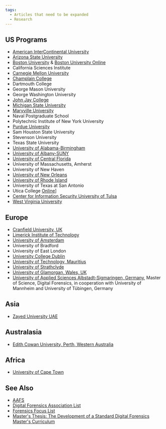 ```yaml
---
tags:
  - Articles that need to be expanded
  - Research
---
```

## US Programs

- [American InterContinental University](https://www.aiuniv.edu/degrees/criminal-justice/bachelors-forensic-science)
- [Arizona State University](https://globalsecurity.asu.edu/cybersecurity/information-assurance-education)
- [Boston University](https://www.bu.edu/met/degrees-certificates/digital-forensics-graduate-certificate/)
  & [Boston University Online](http://cisonline.bu.edu/)
- California Sciences Institute
- [Carnegie Mellon University](https://csd.cmu.edu/academics/masters/overview)
- [Champlain College](https://online.champlain.edu/degrees-certificates/masters-digital-forensic-science)
- Dartmouth College
- George Mason University
- George Washington University
- [John Jay College](http://www.jjay.cuny.edu/master-science-digital-forensics-and-cybersecurity)
- [Michigan State University](https://cj.msu.edu/graduates/forensic-science/forensic-home.html)
- [Maryville University](https://online.maryville.edu/online-masters-degrees/cyber-security/)
- Naval Postgraduate School
- Polytechnic Institute of New York University
- [Purdue University](http://cyberforensics.purdue.edu/)
- Sam Houston State University
- Stevenson University
- Texas State University
- [University of Alabama-Birmingham](https://businessdegrees.uab.edu/mis-degree-masters/)
- [University of Albany-SUNY](https://www.albany.edu/business/programs/bs-digital-forensics)
- [University of Central Florida](https://www.ucf.edu/online/degree/digital-forensics-m-s/)
- University of Massachusetts, Amherst
- University of New Haven
- [University of New Orleans](https://www.uno.edu/academics/cos/computer-science)
- [University of Rhode Island](https://web.uri.edu/cs/dfcsc/)
- University of Texas at San Antonio
- Utica College
  [Online](http://www.onlineuticacollege.com/programs/computer-forensics-specialization.asp)\]
- [Center for Information Security University of Tulsa](http://www.cis.utulsa.edu/)
- [West Virginia University](https://forensics.wvu.edu/)

## Europe

- [Cranfield University, UK](http://www.cranfield.ac.uk/cds/postgraduatestudy/forensiccomputing/index.jsp)
- [Limerick Institute of Technology](http://www.lit.ie/departments/IT/MSC_Computing.html)
- [University of Amsterdam](http://www.studeren.uva.nl/ma-forensic-science)
- University of Bradford
- University of East London
- [University College Dublin](http://cci.ucd.ie/fcci)
- [University of Technology, Mauritius](https://www.utm.ac.mu/)
- [University of Strathclyde](http://www.strath.ac.uk/science/forensicinformatics/)
- [University of Glamorgan, Wales, UK](http://www.glam.ac.uk/coursedetails/685/549)
- [University of Applied Sciences Albstadt-Sigmaringen, Germany](http://www.digitaleforensik.com),
  Master of Science, Digital Forensics, in cooperation with University of
  Mannheim and University of Tübingen, Germany

## Asia

- [Zayed University UAE](http://www.zu.ac.ae/main/en/colleges/colleges/college_information_technology/graduate_certificate_programs/cr_invest/intro.aspx)

## Australasia

- [Edith Cowan University, Perth, Western Australia](http://www.ecu.edu.au/future-students/our-courses/browse?sq_content_src=%2BdXJsPWh0dHAlM0ElMkYlMkZ3ZWJzZXJ2aWNlcy53ZWIuZWN1LmVkdS5hdSUyRmZ1dHVyZS1zdHVkZW50cyUyRmNvdXJzZS12aWV3LnBocCUzRmlkJTNEMDAwMDAwMTQ1MSUyNmxvY2F0aW9uJTNEdG9wbGV2ZWwmYWxsPTE%3D)

## Africa

- [University of Cape Town](http://www.commerce.uct.ac.za/InformationSystems/Courses/inf4016w/)

## See Also

- [AAFS](http://www.aafs.org/default.asp?section_id=resources&page_id=colleges_and_universities)
- [Digital Forensics Association List](http://www.digitalforensicsassociation.org/formal-education/)
- [Forensics Focus List](https://www.forensicfocus.com/computer-forensics-education-directory)
- [Master's Thesis: The Development of a Standard Digital Forensics Master's Curriculum](http://docs.lib.purdue.edu/cgi/viewcontent.cgi?article=1010&context=techmasters&sei-redir=1#search=%22katie%20strzempka%20thesis%22)
